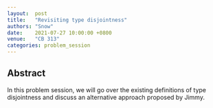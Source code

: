 ```yaml
---
layout:  post
title:   "Revisiting type disjointness"
authors: "Snow"
date:    2021-07-27 10:00:00 +0800
venue:   "CB 313"
categories: problem_session
---
```


## Abstract

In this problem session, we will go over the existing definitions of type
disjointness and discuss an alternative approach proposed by Jimmy.
